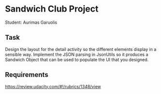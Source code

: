 # Sandwich Club Project

Student: Aurimas Garuolis

## Task

Design the layout for the detail activity so the different elements
display in a sensible way. Implement the JSON parsing in JsonUtils so it
produces a Sandwich Object that can be used to populate the UI that you designed.

## Requirements

https://review.udacity.com/#!/rubrics/1348/view

